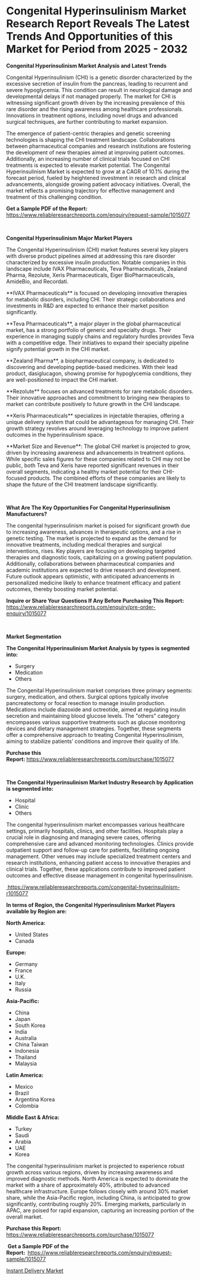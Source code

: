 <p><h1>Congenital Hyperinsulinism Market Research Report Reveals The Latest Trends And Opportunities of this Market for Period from 2025 - 2032</h1></p><p><strong>Congenital Hyperinsulinism Market Analysis and Latest Trends</strong></p>
<p><p>Congenital Hyperinsulinism (CHI) is a genetic disorder characterized by the excessive secretion of insulin from the pancreas, leading to recurrent and severe hypoglycemia. This condition can result in neurological damage and developmental delays if not managed properly. The market for CHI is witnessing significant growth driven by the increasing prevalence of this rare disorder and the rising awareness among healthcare professionals. Innovations in treatment options, including novel drugs and advanced surgical techniques, are further contributing to market expansion. </p><p>The emergence of patient-centric therapies and genetic screening technologies is shaping the CHI treatment landscape. Collaborations between pharmaceutical companies and research institutions are fostering the development of new therapies aimed at improving patient outcomes. Additionally, an increasing number of clinical trials focused on CHI treatments is expected to elevate market potential. The Congenital Hyperinsulinism Market is expected to grow at a CAGR of 10.1% during the forecast period, fueled by heightened investment in research and clinical advancements, alongside growing patient advocacy initiatives. Overall, the market reflects a promising trajectory for effective management and treatment of this challenging condition.</p></p>
<p><strong>Get a Sample PDF of the Report:&nbsp;</strong> <a href="https://www.reliableresearchreports.com/enquiry/request-sample/1015077?utm_campaign=2283&utm_medium=2&utm_source=Github&utm_content=ia&utm_term=06032025&utm_id=congenital-hyperinsulinism">https://www.reliableresearchreports.com/enquiry/request-sample/1015077</a></p>
<p>&nbsp;</p>
<p><strong>Congenital Hyperinsulinism Major Market Players</strong></p>
<p><p>The Congenital Hyperinsulinism (CHI) market features several key players with diverse product pipelines aimed at addressing this rare disorder characterized by excessive insulin production. Notable companies in this landscape include IVAX Pharmaceuticals, Teva Pharmaceuticals, Zealand Pharma, Rezolute, Xeris Pharmaceuticals, Eiger BioPharmaceuticals, AmideBio, and Recordati.</p><p>**IVAX Pharmaceuticals** is focused on developing innovative therapies for metabolic disorders, including CHI. Their strategic collaborations and investments in R&D are expected to enhance their market position significantly.</p><p>**Teva Pharmaceuticals**, a major player in the global pharmaceutical market, has a strong portfolio of generic and specialty drugs. Their experience in managing supply chains and regulatory hurdles provides Teva with a competitive edge. Their initiatives to expand their specialty pipeline signify potential growth in the CHI market.</p><p>**Zealand Pharma**, a biopharmaceutical company, is dedicated to discovering and developing peptide-based medicines. With their lead product, dasiglucagon, showing promise for hypoglycemia conditions, they are well-positioned to impact the CHI market.</p><p>**Rezolute** focuses on advanced treatments for rare metabolic disorders. Their innovative approaches and commitment to bringing new therapies to market can contribute positively to future growth in the CHI landscape.</p><p>**Xeris Pharmaceuticals** specializes in injectable therapies, offering a unique delivery system that could be advantageous for managing CHI. Their growth strategy revolves around leveraging technology to improve patient outcomes in the hyperinsulinism space.</p><p>**Market Size and Revenue**: The global CHI market is projected to grow, driven by increasing awareness and advancements in treatment options. While specific sales figures for these companies related to CHI may not be public, both Teva and Xeris have reported significant revenues in their overall segments, indicating a healthy market potential for their CHI-focused products. The combined efforts of these companies are likely to shape the future of the CHI treatment landscape significantly.</p></p>
<p>&nbsp;</p>
<p><strong>What Are The Key Opportunities For Congenital Hyperinsulinism Manufacturers?</strong></p>
<p><p>The congenital hyperinsulinism market is poised for significant growth due to increasing awareness, advances in therapeutic options, and a rise in genetic testing. The market is projected to expand as the demand for innovative treatments, including medical therapies and surgical interventions, rises. Key players are focusing on developing targeted therapies and diagnostic tools, capitalizing on a growing patient population. Additionally, collaborations between pharmaceutical companies and academic institutions are expected to drive research and development. Future outlook appears optimistic, with anticipated advancements in personalized medicine likely to enhance treatment efficacy and patient outcomes, thereby boosting market potential.</p></p>
<p><strong>Inquire or Share Your Questions If Any Before Purchasing This Report:</strong> <a href="https://www.reliableresearchreports.com/enquiry/pre-order-enquiry/1015077?utm_campaign=2283&utm_medium=2&utm_source=Github&utm_content=ia&utm_term=06032025&utm_id=congenital-hyperinsulinism">https://www.reliableresearchreports.com/enquiry/pre-order-enquiry/1015077</a></p>
<p>&nbsp;</p>
<p><strong>Market Segmentation</strong></p>
<p><strong>The Congenital Hyperinsulinism Market Analysis by types is segmented into:</strong></p>
<p><ul><li>Surgery</li><li>Medication</li><li>Others</li></ul></p>
<p><p>The Congenital Hyperinsulinism market comprises three primary segments: surgery, medication, and others. Surgical options typically involve pancreatectomy or focal resection to manage insulin production. Medications include diazoxide and octreotide, aimed at regulating insulin secretion and maintaining blood glucose levels. The "others" category encompasses various supportive treatments such as glucose monitoring devices and dietary management strategies. Together, these segments offer a comprehensive approach to treating Congenital Hyperinsulinism, aiming to stabilize patients’ conditions and improve their quality of life.</p></p>
<p><strong>Purchase this Report:&nbsp;</strong><a href="https://www.reliableresearchreports.com/purchase/1015077?utm_campaign=2283&utm_medium=2&utm_source=Github&utm_content=ia&utm_term=06032025&utm_id=congenital-hyperinsulinism">https://www.reliableresearchreports.com/purchase/1015077</a></p>
<p>&nbsp;</p>
<p><strong>The Congenital Hyperinsulinism Market Industry Research by Application is segmented into:</strong></p>
<p><ul><li>Hospital</li><li>Clinic</li><li>Others</li></ul></p>
<p><p>The congenital hyperinsulinism market encompasses various healthcare settings, primarily hospitals, clinics, and other facilities. Hospitals play a crucial role in diagnosing and managing severe cases, offering comprehensive care and advanced monitoring technologies. Clinics provide outpatient support and follow-up care for patients, facilitating ongoing management. Other venues may include specialized treatment centers and research institutions, enhancing patient access to innovative therapies and clinical trials. Together, these applications contribute to improved patient outcomes and effective disease management in congenital hyperinsulinism.</p></p>
<p><a href="https://www.reliableresearchreports.com/congenital-hyperinsulinism-r1015077?utm_campaign=2283&utm_medium=2&utm_source=Github&utm_content=ia&utm_term=06032025&utm_id=congenital-hyperinsulinism">&nbsp;https://www.reliableresearchreports.com/congenital-hyperinsulinism-r1015077</a></p>
<p><strong>In terms of Region, the Congenital Hyperinsulinism Market Players available by Region are:</strong></p>
<p>
    <p> <strong> North America: </strong>
        <ul>
            <li>United States</li>
            <li>Canada</li>
        </ul>
        </p> 
    <p> <strong> Europe: </strong>
        <ul>
            <li>Germany</li>
            <li>France</li>
            <li>U.K.</li>
            <li>Italy</li>
            <li>Russia</li>
        </ul>
        </p> 
    <p> <strong> Asia-Pacific: </strong>
        <ul>
            <li>China</li>
            <li>Japan</li>
            <li>South Korea</li>
            <li>India</li>
            <li>Australia</li>
            <li>China Taiwan</li>
            <li>Indonesia</li>
            <li>Thailand</li>
            <li>Malaysia</li>
        </ul>
        </p> 
    <p> <strong> Latin America: </strong>
        <ul>
            <li>Mexico</li>
            <li>Brazil</li>
            <li>Argentina Korea</li>
            <li>Colombia</li>
        </ul>
        </p> 
    <p> <strong> Middle East & Africa: </strong>
        <ul>
            <li>Turkey</li>
            <li>Saudi</li>
            <li>Arabia</li>
            <li>UAE</li>
            <li>Korea</li>
        </ul>
    </p>
    </p>
<p><p>The congenital hyperinsulinism market is projected to experience robust growth across various regions, driven by increasing awareness and improved diagnostic methods. North America is expected to dominate the market with a share of approximately 40%, attributed to advanced healthcare infrastructure. Europe follows closely with around 30% market share, while the Asia-Pacific region, including China, is anticipated to grow significantly, contributing roughly 20%. Emerging markets, particularly in APAC, are poised for rapid expansion, capturing an increasing portion of the overall market.</p></p>
<p><strong>Purchase this Report: </strong><a href="https://www.reliableresearchreports.com/purchase/1015077?utm_campaign=2283&utm_medium=2&utm_source=Github&utm_content=ia&utm_term=06032025&utm_id=congenital-hyperinsulinism">https://www.reliableresearchreports.com/purchase/1015077</a></p>
<p>&nbsp;<strong>Get a Sample PDF of the Report:&nbsp;&nbsp;</strong><a href="https://www.reliableresearchreports.com/enquiry/request-sample/1015077?utm_campaign=2283&utm_medium=2&utm_source=Github&utm_content=ia&utm_term=06032025&utm_id=congenital-hyperinsulinism">https://www.reliableresearchreports.com/enquiry/request-sample/1015077</a></p>
<p><strong></strong></p>
<p><p><a href="https://github.com/mcfred89/Market-Research-Report-List-1/blob/main/instant-delivery-market.md?utm_campaign=2283&utm_medium=2&utm_source=Github&utm_content=ia&utm_term=06032025&utm_id=congenital-hyperinsulinism">Instant Delivery Market</a></p></p>